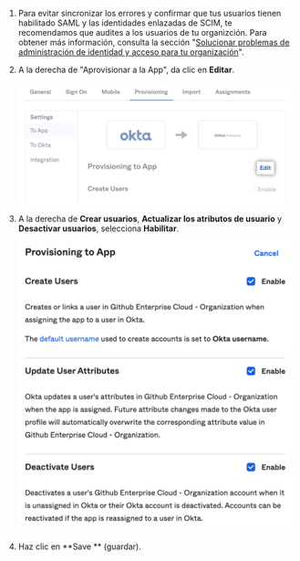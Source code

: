 1. Para evitar sincronizar los errores y confirmar que tus usuarios tienen habilitado SAML y las identidades enlazadas de SCIM, te recomendamos que audites a los usuarios de tu organizción. Para obtener más información, consulta la sección "[Solucionar problemas de administración de identidad y acceso para tu organización](/organizations/managing-saml-single-sign-on-for-your-organization/troubleshooting-identity-and-access-management-for-your-organization)".

1. A la derecha de "Aprovisionar a la App", da clic en **Editar**.

    ![Captura de pantalla del botón "Editar" para las opciones de aprovisionamiento de la aplicación de Okta](/assets/images/help/saml/okta-provisioning-to-app-edit-button.png)
1. A la derecha de **Crear usuarios**, **Actualizar los atributos de usuario** y **Desactivar usuarios**, selecciona **Habilitar**.

    ![Captura de pantalla de las casillas de verificación de "Habilitar" para las opciones "Crear usuarios", "Actualizar atributos de usuario" y "Desactivar usuarios"](/assets/images/help/saml/okta-provisioning-enable-options.png)
1. Haz clic en **Save ** (guardar).
